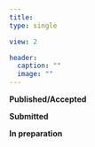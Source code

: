 ```yaml
---
title:    
type: single

view: 2

header:
  caption: ""
  image: ""
---
```


**Published/Accepted**

**Submitted**

**In preparation**